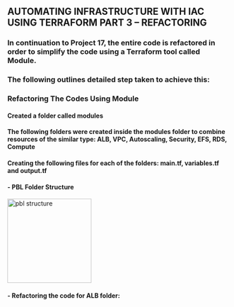 ## AUTOMATING INFRASTRUCTURE WITH IAC USING TERRAFORM PART 3 – REFACTORING
### In continuation to Project 17, the entire code is refactored in order to simplify the code using a Terraform tool called Module.
### The following outlines detailed step taken to achieve this:


### Refactoring The Codes Using Module
#### Created a folder called modules
#### The following folders were created inside the modules folder to combine resources of the similar type: ALB, VPC, Autoscaling, Security, EFS, RDS, Compute
#### Creating the following files for each of the folders: main.tf, variables.tf and output.tf
#### - PBL Folder Structure
<img width="190" alt="pbl structure" src="https://user-images.githubusercontent.com/112771723/204024767-a98ee41c-62bb-4fd6-a7ba-3026b59eece1.png">

#### - Refactoring the code for ALB folder:
